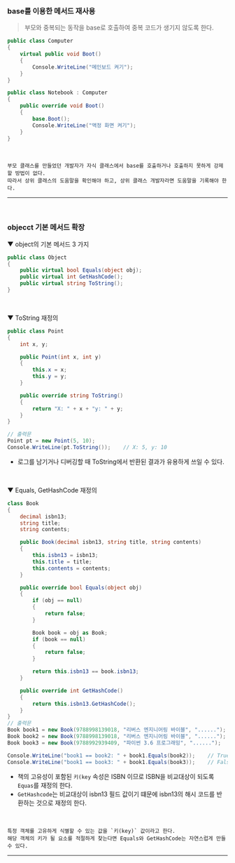 ### base를 이용한 메서드 재사용
> 부모와 중복되는 동작을 base로 호출하여 중복 코드가 생기지 않도록 한다.

```csharp
public class Computer
{
    virtual public void Boot()
    {
        Console.WriteLine("메인보드 켜기");
    }
}

public class Notebook : Computer
{
    public override void Boot()
    {
        base.Boot();
        Console.WriteLine("액정 화면 켜기");
    }
}
```
<br>

```
부모 클래스를 만들었던 개발자가 자식 클래스에서 base를 호출하거나 호출하지 못하게 강제할 방법이 없다.
따라서 상위 클래스의 도움말을 확인해야 하고, 상위 클래스 개발자라면 도움말을 기록해야 한다.
```

****
<br>

### objecct 기본 메서드 확장
▼ object의 기본 메서드 3 가지
```csharp
public class Object
{
    public virtual bool Equals(object obj);
    public virtual int GetHashCode();
    public virtual string ToString();
}
```
<br>

▼ ToString 재정의
```csharp
public class Point
{
    int x, y;

    public Point(int x, int y)
    {
        this.x = x;
        this.y = y;
    }

    public override string ToString()
    {
        return "X: " + x + "y: " + y;
    }
}

// 출력문
Point pt = new Point(5, 10);
Console.WriteLine(pt.ToString());    // X: 5, y: 10
```
- 로그를 남기거나 디버깅할 때 ToString에서 반환된 결과가 유용하게 쓰일 수 있다.
<br>

▼ Equals, GetHashCode 재정의
```csharp
class Book
{
    decimal isbn13;
    string title;
    string contents;

    public Book(decimal isbn13, string title, string contents)
    {
        this.isbn13 = isbn13;
        this.title = title;
        this.contents = contents;
    }

    public override bool Equals(object obj)
    {
        if (obj == null)
        {
            return false;
        }

        Book book = obj as Book;
        if (book == null)
        {
            return false;
        }

        return this.isbn13 == book.isbn13;
    }

    public override int GetHashCode()
    {
        return this.isbn13.GetHashCode();
    }
}
// 출력문
Book book1 = new Book(9788998139018, "리버스 엔지니어링 바이블", "......");
Book book2 = new Book(9788998139018, "리버스 엔지니어링 바이블", "......");
Book book3 = new Book(9788992939409, "파이썬 3.6 프로그래밍", "......");

Console.WriteLine("book1 == book2: " + book1.Equals(book2));    // True
Console.WriteLine("book1 == book3: " + book1.Equals(book3));    // False
```
- 책의 고유성이 포함된 `키(key` 속성은 ISBN 이므로 ISBN을 비교대상이 되도록 `Equas`를 재정의 한다.
- `GetHashcode`는 비교대상이 isbn13 필드 값이기 떄문에 isbn13의 해시 코드를 반환하는 것으로 재정의 한다.
<br>

```
특정 객체를 고유하게 식별할 수 있는 값을 `키(key)` 값이라고 한다.    
해당 객체의 키가 될 요소를 적절하게 찾는다면 Equals와 GetHashCode는 자연스럽게 만들 수 있다.
```

****
<br>
